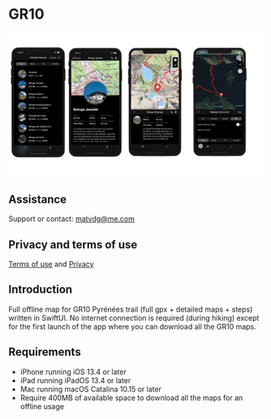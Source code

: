 # GR10

![Preview](https://github.com/matvdg/GR10/blob/master/preview.png?raw=true)

## Assistance
Support or contact: [matvdg@me.com](matvdg@me.com)

## Privacy and terms of use

[Terms of use](https://github.com/matvdg/GR10/blob/master/tou.md) and [Privacy](https://github.com/matvdg/GR10/blob/master/privacy.md)

## Introduction
Full offline map for GR10 Pyrénées trail (full gpx + detailed maps + steps) written in SwiftUI.
No internet connection is required (during hiking) except for the first launch of the app where you can download all the GR10 maps.

## Requirements
- iPhone running iOS 13.4 or later
- iPad running iPadOS 13.4 or later
- Mac running macOS Catalina 10.15 or later
- Require 400MB of available space to download all the maps for an offline usage
